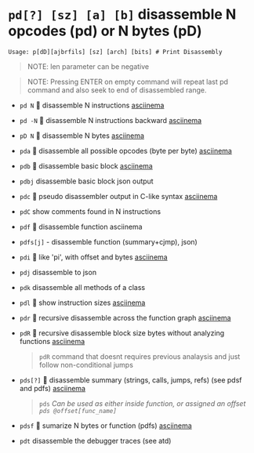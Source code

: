<!-- TITLE: pd -->

#  `pd[?] [sz] [a] [b]` disassemble N opcodes (pd) or N bytes (pD)


```text
Usage: p[dD][ajbrfils] [sz] [arch] [bits] # Print Disassembly
```


> NOTE: len parameter can be negative 

> NOTE: Pressing ENTER on empty command will repeat last pd command and also seek to end of disassembled range. 

- `pd N` 🚀 disassemble N instructions [asciinema](https://asciinema.org/a/2nKEu7kSlVqBjOK4wP5z5zEsX)
- `pd -N` 🚀 disassemble N instructions backward [asciinema](https://asciinema.org/a/vd7otYJkQOz4O4L2A4mNgKp3t)
- `pD N` 🚀 disassemble N bytes [asciinema](https://asciinema.org/a/YHknEz9gYIfXzXceGwQ5ngEga)
- `pda` 🚀 disassemble all possible opcodes (byte per byte) [asciinema](https://asciinema.org/a/J7bNbCAvuLyWUgX34l6L5zIFZ)
- `pdb` 🚀 disassemble basic block [asciinema](https://asciinema.org/a/7aehL6ebprYJHHD7USmR4LLLO)
- `pdbj` disassemble basic block json output
- `pdc` 🚀 pseudo disassembler output in C-like syntax [asciinema](https://asciinema.org/a/B5GTvDyOpRPn488Da6mkGcBgC)
- `pdC` show comments found in N instructions 
- `pdf` 🚀 disassemble function asciinema[](https://asciinema.org/a/uDMKJWZBg0M9Fq14nQBh3VJnQ)
- `pdfs[j]`  - disassemble function (summary+cjmp), json)
- `pdi` 🚀 like 'pi', with offset and bytes [asciinema](https://asciinema.org/a/MGEEXMOfi74Sm3wf5X34PPaPk)
- `pdj` disassemble to json
- `pdk` disassemble all methods of a class 
- `pdl` 🚀 show instruction sizes [asciinema](https://asciinema.org/a/VqcVh8H731bmhBoLNwv21zqDF)
- `pdr` 🚀 recursive disassemble across the function graph [asciinema](https://asciinema.org/a/qbatqGNhB5Zmvr1VzmsEB7TRo)
- `pdR` 🚀 recursive disassemble block size bytes without analyzing functions [asciinema](https://asciinema.org/a/gpiEMqW1aUsLnPprBeCjcMBlS)
	> `pdR` command that doesnt requires previous analaysis and just follow non-conditional jumps
- `pds[?]` 🚀 disassemble summary (strings, calls, jumps, refs) (see pdsf and pdfs) [asciinema](https://asciinema.org/a/pUcz5MwdofZbJrxzUIrZekH5z)
  > `pds` _Can be used as either inside function, or assigned an offset `pds @offset[func_name]`_

- `pdsf`  🚀 sumarize N bytes or function (pdfs) [asciinema](https://asciinema.org/a/sT6SJdYI4VqxqqTVcowF21hdk)
- `pdt` disassemble the debugger traces (see atd)

<p hidden>pd pD pda pdb pdc pdC pdf pdi pdj pdk pdl pdr pdR pds pdt</p>
